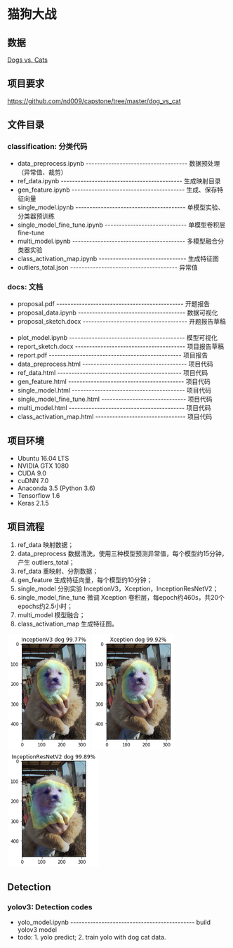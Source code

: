 # 猫狗大战

## 数据
[Dogs vs. Cats](https://www.kaggle.com/c/dogs-vs-cats-redux-kernels-edition)

## 项目要求
https://github.com/nd009/capstone/tree/master/dog_vs_cat

## 文件目录
### classification: 分类代码  
- data_preprocess.ipynb ------------------------------------ 数据预处理（异常值、裁剪）  
- ref_data.ipynb ------------------------------------------- 生成映射目录  
- gen_feature.ipynb ---------------------------------------- 生成、保存特征向量  
- single_model.ipynb --------------------------------------- 单模型实验、分类器预训练  
- single_model_fine_tune.ipynb ----------------------------- 单模型卷积层fine-tune  
- multi_model.ipynb ---------------------------------------- 多模型融合分类器实验  
- class_activation_map.ipynb ------------------------------- 生成特征图  
- outliers_total.json -------------------------------------- 异常值
  
### docs: 文档  
- proposal.pdf --------------------------------------------- 开题报告  
- proposal_data.ipynb -------------------------------------- 数据可视化  
- proposal_sketch.docx ------------------------------------- 开题报告草稿  
- plot_model.ipynb ----------------------------------------- 模型可视化
- report_sketch.docx --------------------------------------- 项目报告草稿
- report.pdf ----------------------------------------------- 项目报告
- data_preprocess.html ------------------------------------- 项目代码
- ref_data.html -------------------------------------------- 项目代码
- gen_feature.html ----------------------------------------- 项目代码
- single_model.html ---------------------------------------- 项目代码
- single_model_fine_tune.html ------------------------------ 项目代码
- multi_model.html ----------------------------------------- 项目代码
- class_activation_map.html -------------------------------- 项目代码

## 项目环境
- Ubuntu 16.04 LTS
- NVIDIA GTX 1080
- CUDA 9.0
- cuDNN 7.0
- Anaconda 3.5 (Python 3.6)
- Tensorflow 1.6
- Keras 2.1.5

## 项目流程
1. ref_data 映射数据；
2. data_preprocess 数据清洗，使用三种模型预测异常值，每个模型约15分钟，产生 outliers_total；
3. ref_data 重映射、分割数据；
4. gen_feature 生成特征向量，每个模型约10分钟；
5. single_model 分别实验 InceptionV3，Xception，InceptionResNetV2；
6. single_model_fine_tune 微调 Xception 卷积层，每epoch约460s，共20个epochs约2.5小时；
7. multi_model 模型融合；
8. class_activation_map 生成特征图。

![cam1](https://github.com/crj0322/dog_vs_cat/raw/master/docs/cam1.png)
![cam2](https://github.com/crj0322/dog_vs_cat/raw/master/docs/cam2.png)
![cam3](https://github.com/crj0322/dog_vs_cat/raw/master/docs/cam3.png)

## Detection
### yolov3: Detection codes  
- yolo_model.ipynb -------------------------------------------- build yolov3 model
- todo: 1. yolo predict; 2. train yolo with dog cat data.
